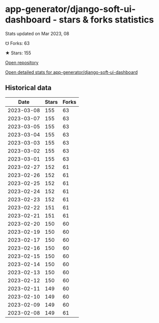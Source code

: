 # app-generator/django-soft-ui-dashboard - stars & forks statistics

Stats updated on Mar 2023, 08

☋ Forks: 63

★ Stars: 155

[Open repository](https://github.com/app-generator/django-soft-ui-dashboard)

[Open detailed stats for app-generator/django-soft-ui-dashboard](https://reviewgithub.com/rep/app-generator/django-soft-ui-dashboard)

## Historical data
| Date | Stars | Forks |
|------|-------|-------|
| 2023-03-08 | 155 | 63 | 
| 2023-03-07 | 155 | 63 | 
| 2023-03-05 | 155 | 63 | 
| 2023-03-04 | 155 | 63 | 
| 2023-03-03 | 155 | 63 | 
| 2023-03-02 | 155 | 63 | 
| 2023-03-01 | 155 | 63 | 
| 2023-02-27 | 152 | 61 | 
| 2023-02-26 | 152 | 61 | 
| 2023-02-25 | 152 | 61 | 
| 2023-02-24 | 152 | 61 | 
| 2023-02-23 | 152 | 61 | 
| 2023-02-22 | 151 | 61 | 
| 2023-02-21 | 151 | 61 | 
| 2023-02-20 | 150 | 60 | 
| 2023-02-19 | 150 | 60 | 
| 2023-02-17 | 150 | 60 | 
| 2023-02-16 | 150 | 60 | 
| 2023-02-15 | 150 | 60 | 
| 2023-02-14 | 150 | 60 | 
| 2023-02-13 | 150 | 60 | 
| 2023-02-12 | 150 | 60 | 
| 2023-02-11 | 149 | 60 | 
| 2023-02-10 | 149 | 60 | 
| 2023-02-09 | 149 | 60 | 
| 2023-02-08 | 149 | 61 | 

